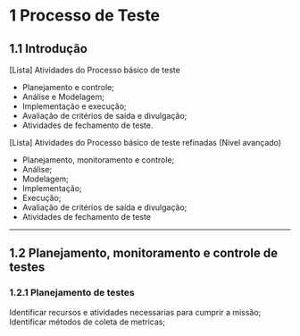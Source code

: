 # 1 Processo de Teste

## 1.1 Introdução

[Lista] Atividades do Processo básico de teste

- Planejamento e controle;
- Análise e Modelagem;
- Implementação e execução;
- Avaliação de critérios de saída e divulgação;
- Atividades de fechamento de teste.

[Lista] Atividades do Processo básico de teste refinadas (Nivel avançado)

- Planejamento, monitoramento e controle;
- Análise;
- Modelagem;
- Implementação;
- Execução;
- Avaliação de critérios de saída e divulgação;
- Atividades de fechamento de teste

---

## 1.2 Planejamento, monitoramento e controle de testes

### 1.2.1 Planejamento de testes

Identificar recursos e atividades necessarias para cumprir a missão;
Identificar métodos de coleta de metricas;
